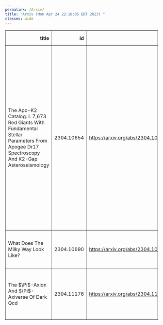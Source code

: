 ```yaml
---
permalink: /Arxiv/
title: "Arxiv (Mon Apr 24 22:10:05 EDT 2023) "
classes: wide
---
```

<table border="1" class="dataframe">
  <thead>
    <tr style="text-align: right;">
      <th>title</th>
      <th>id</th>
      <th>url</th>
      <th>authors</th>
      <th>Local Authors</th>
    </tr>
  </thead>
  <tbody>
    <tr>
      <td>The Apo-K2 Catalog. I. 7,673 Red Giants With Fundamental Stellar   Parameters From Apogee Dr17 Spectroscopy And K2-Gap Asteroseismology</td>
      <td>2304.10654</td>
      <td><a href="https://arxiv.org/abs/2304.10654" target="_blank">https://arxiv.org/abs/2304.10654</a></td>
      <td>Jessica Schonhut-Stasik, Joel C. Zinn, Keivan G. Stassun, Marc Pinsonneault, Jennifer A. Johnson, Jack T. Warfield, Dennis Stello, Yvonne Elsworth, Rafael A. Garcia, Savita Marhur, Benoit Mosser, Jamie Tayar, Guy S. Stringfellow, Rachael L. Beaton, Henrik Jonsson, Dante Minniti</td>
      <td>Jennifer Johnson, Marc Pinsonneault</td>
    </tr>
    <tr>
      <td>What Does The Milky Way Look Like?</td>
      <td>2304.10690</td>
      <td><a href="https://arxiv.org/abs/2304.10690" target="_blank">https://arxiv.org/abs/2304.10690</a></td>
      <td>Y. Xu, C. J. Hao, D. J. Liu, Z. H. Lin, S. B. Bian, L. G. Hou, J. J. Li, Y. J. Li</td>
      <td>Jung-Tsung Li</td>
    </tr>
    <tr>
      <td>The $\Pi$-Axion And $\Pi$-Axiverse Of Dark Qcd</td>
      <td>2304.11176</td>
      <td><a href="https://arxiv.org/abs/2304.11176" target="_blank">https://arxiv.org/abs/2304.11176</a></td>
      <td>Stephon Alexander, Humberto Gilmer, Tucker Manton, Evan Mcdonough</td>
      <td>Humberto Gilmer</td>
    </tr>
  </tbody>
</table>